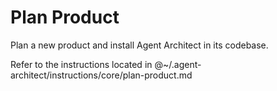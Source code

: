 # Plan Product

Plan a new product and install Agent Architect in its codebase.

Refer to the instructions located in @~/.agent-architect/instructions/core/plan-product.md
